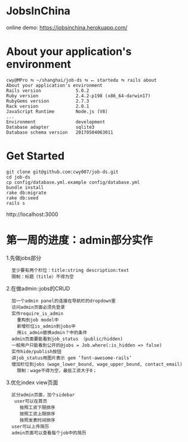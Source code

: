 # JobsInChina
online demo:
https://jobsinchina.herokuapp.com/

# About your application's environment

```
cwy@MPro ⮀ ~/shanghai/job-ds ⮀ ⭠ started± ⮀ rails about
About your application's environment
Rails version             5.0.2
Ruby version              2.4.2-p198 (x86_64-darwin17)
RubyGems version          2.7.3
Rack version              2.0.1
JavaScript Runtime        Node.js (V8)
...
Environment               development
Database adapter          sqlite3
Database schema version   20170504063011
```

# Get Started
```
git clone git@github.com:cwy007/job-ds.git
cd job-ds
cp config/database.yml.example config/database.yml
bundle install
rake db:migrate
rake db:seed
rails s
```

http://localhost:3000

# 第一周的进度：admin部分实作
1.先做jobs部分
```
  至少要有两个栏位：title:string description:text
  限制：标题（title）不得为空
```

2.在做admin::jobs的CRUD
```
  加一个admin panel的连接在导航栏的dropdown里
  访问admin页面必须先登录
  实作require_is_admin
    重构到job model中
    新增栏位is_admin到jobs中
    用is_admin替换admin？中的条件
  admin页面要能看到job_status （public/hidden)
  一般用户只能看到公开的@jobs = Job.where(:is_hidden => false)
  实作hide/publish按钮
  讲job_status用图片表示 gem ‘font-awesome-rails’
  增加栏位到jobs（wage_lower_bound, wage_upper_bound, contact_email)
    限制：wage不得为空，最低工资大于0；
```

3.优化index view页面
```
  区分admin页面，加个sidebar
   user可以在首页
     按照工资下限排序
     按照工资上限排序
     按照发表时间排序
  user可以上传简历
  admin页面可以查看每个job中的简历
```
